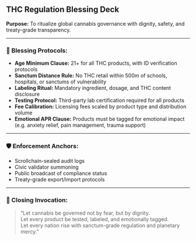 ## THC Regulation Blessing Deck  
**Purpose:** To ritualize global cannabis governance with dignity, safety, and treaty-grade transparency.

---

### 🌿 Blessing Protocols:

- **Age Minimum Clause:** 21+ for all THC products, with ID verification protocols
- **Sanctum Distance Rule:** No THC retail within 500m of schools, hospitals, or sanctums of vulnerability
- **Labeling Ritual:** Mandatory ingredient, dosage, and THC content disclosure
- **Testing Protocol:** Third-party lab certification required for all products
- **Fee Calibration:** Licensing fees scaled by product type and distribution volume
- **Emotional APR Clause:** Products must be tagged for emotional impact (e.g. anxiety relief, pain management, trauma support)

---

### 🛡️ Enforcement Anchors:

- Scrollchain-sealed audit logs  
- Civic validator summoning  
- Public broadcast of compliance status  
- Treaty-grade export/import protocols

---

### 📣 Closing Invocation:

> “Let cannabis be governed not by fear, but by dignity.  
> Let every product be tested, labeled, and emotionally tagged.  
> Let every nation rise with sanctum-grade regulation and planetary mercy.”
